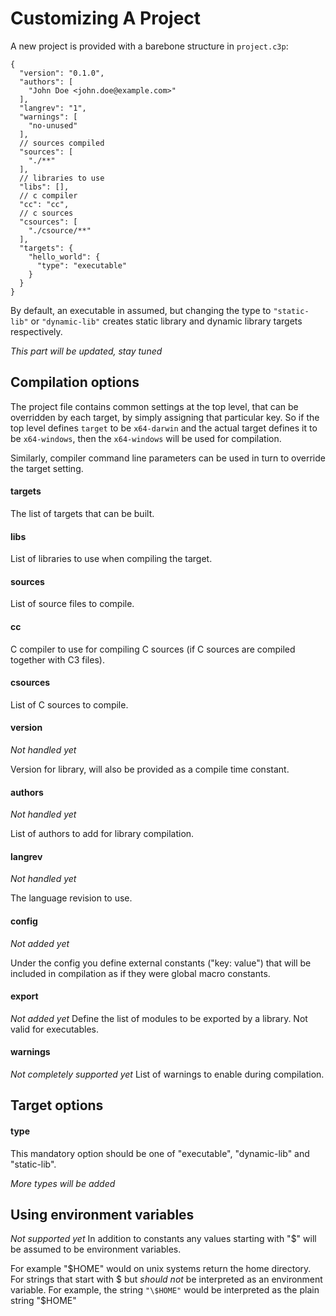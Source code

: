 # Customizing A Project

A new project is provided with a barebone structure in `project.c3p`:


```json5
{
  "version": "0.1.0",
  "authors": [
    "John Doe <john.doe@example.com>"
  ],
  "langrev": "1",
  "warnings": [
    "no-unused"
  ],
  // sources compiled
  "sources": [
    "./**"
  ],
  // libraries to use
  "libs": [],
  // c compiler
  "cc": "cc",
  // c sources
  "csources": [
    "./csource/**"
  ],
  "targets": {
    "hello_world": {
      "type": "executable"
    }
  }
}
```
        

By default, an executable in assumed, but changing the type to `"static-lib"` or `"dynamic-lib"` 
creates static library and dynamic library targets respectively.

*This part will be updated, stay tuned* 

## Compilation options

The project file contains common settings at the top level, that can be overridden by each
target, by simply assigning that particular key. So if the top level defines `target` to be `x64-darwin`
and the actual target defines it to be `x64-windows`, then the `x64-windows` will be used for compilation.

Similarly, compiler command line parameters can be used in turn to override the target setting.

#### targets

The list of targets that can be built.

#### libs

List of libraries to use when compiling the target.

#### sources

List of source files to compile.

#### cc

C compiler to use for compiling C sources (if C sources are compiled together with C3 files).

#### csources

List of C sources to compile.

#### version

*Not handled yet*

Version for library, will also be provided as a compile time constant.

#### authors

*Not handled yet*

List of authors to add for library compilation.

#### langrev

*Not handled yet*

The language revision to use. 

#### config

*Not added yet*

Under the config you define external constants ("key: value") that will be included in compilation as if they were global macro constants.

#### export

*Not added yet*
Define the list of modules to be exported by a library. Not valid for executables.

#### warnings

*Not completely supported yet*
List of warnings to enable during compilation.

## Target options

#### type

This mandatory option should be one of "executable", "dynamic-lib" and "static-lib".

*More types will be added*

## Using environment variables

*Not supported yet*
In addition to constants any values starting with "$" will be assumed to be environment variables.

For example "$HOME" would on unix systems return the home directory. For strings that start with $ but *should not* be interpreted as an environment variable. For example, the string `"\$HOME"` would be interpreted as the plain string "$HOME"